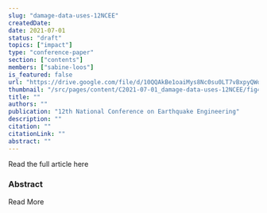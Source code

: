 ```yaml
---
slug: "damage-data-uses-12NCEE"
createdDate:
date: 2021-07-01
status: "draft"
topics: ["impact"]
type: "conference-paper"
section: ["contents"]
members: ["sabine-loos"]
is_featured: false
url: "https://drive.google.com/file/d/10QQAkBe1oaiMys8Nc0su0LT7vBxpyQWq/view"
thumbnail: "/src/pages/content/C2021-07-01_damage-data-uses-12NCEE/fig4-actualuses-horizontal-v2.png"
title: ""
authors: ""
publication: "12th National Conference on Earthquake Engineering"
description: ""
citation: ""
citationLink: ""
abstract: ""
---
```


<Link is-button doOpenInNewTab to="https://drive.google.com/file/d/10QQAkBe1oaiMys8Nc0su0LT7vBxpyQWq/view"> Read the full article here </Link>

<br/>

### Abstract

<Link is-button doOpenInNewTab to="https://drive.google.com/file/d/10QQAkBe1oaiMys8Nc0su0LT7vBxpyQWq/view"> Read More </Link>

